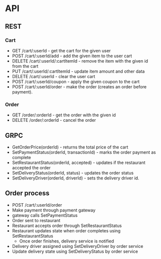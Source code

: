 # API

## REST

### Cart

- GET /cart/:userId - get the cart for the given user
- POST /cart/:userId/add - add the given item to the user cart
- DELETE /cart/:userId/:cartItemId - remove the item with the given id from the cart
- PUT /cart/:userId/:cartItemId - update item amount and other data
- DELETE /cart/:userId - clear the user cart
- POST /cart/:userId/coupon - apply the given coupon to the cart
- POST /cart/:userId/order - make the order (creates an order before payment).

### Order

- GET /order/:orderId - get the order with the given id
- DELETE /order/:orderId - cancel the order

## GRPC

- GetOrderPrice(orderId) - returns the total price of the cart
- SetPaymentStatus(orderId, transactionId) - marks the order payment as complete
- SetRestaurantStatus(orderId, accepted) - updates if the restaurant accepted the order
- SetDeliveryStatus(orderId, status) - updates the order status
- SetDeliveryDriver(orderId, driverId) - sets the delivery driver id.

## Order process

- POST /cart/:userId/order
- Make payment through payment gateway
- gateway calls SetPaymentStatus
- Order sent to restaurant
- Restaurant accepts order through SetRestaurantStatus
- Restaurant updates state when order completes using SetRestaurantStatus
  - Once order finishes, delivery service is notified
- Delivery driver assigned using SetDeliveryDriver by order service
- Update delivery state using SetDeliveryStatus by order service
